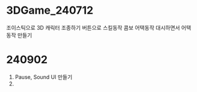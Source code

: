 # 3DGame_240712
조이스틱으로 3D 캐릭터 조종하기 버튼으로 스킬동작 콤보 어택동작 대시하면서 어택 동작 만들기

# 240902
1. Pause, Sound UI 만들기
2. 
